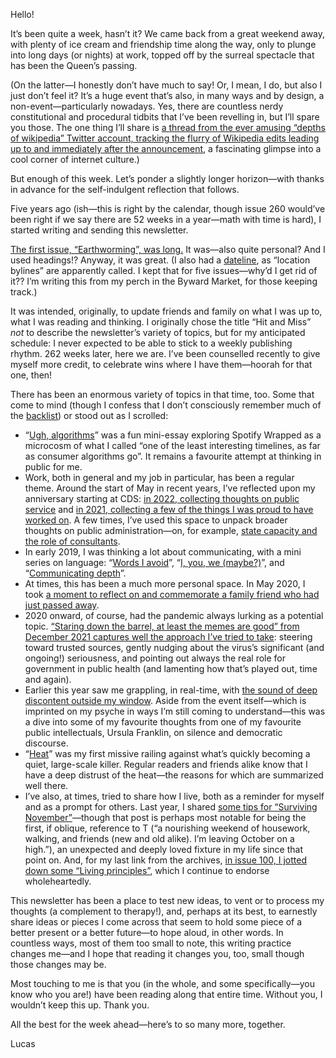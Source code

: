 Hello!

It’s been quite a week, hasn’t it? We came back from a great weekend away, with plenty of ice cream and friendship time along the way, only to plunge into long days (or nights) at work, topped off by the surreal spectacle that has been the Queen’s passing. 

(On the latter—I honestly don’t have much to say! Or, I mean, I do, but also I just don’t feel it? It’s a huge event that’s also, in many ways and by design, a non-event—particularly nowadays. Yes, there are countless nerdy constitutional and procedural tidbits that I’ve been revelling in, but I’ll spare you those. The one thing I’ll share is [a thread from the ever amusing “depths of wikipedia” Twitter account, tracking the flurry of Wikipedia edits leading up to and immediately after the announcement](https://twitter.com/depthsofwiki/status/1568101529273643008), a fascinating glimpse into a cool corner of internet culture.)

But enough of this week. Let’s ponder a slightly longer horizon—with thanks in advance for the self-indulgent reflection that follows.

Five years ago (ish—this is right by the calendar, though issue 260 would’ve been right if we say there are 52 weeks in a year—math with time is hard), I started writing and sending this newsletter.

[The first issue, “Earthworming”, was long.](https://lucascherkewski.com/hit-and-miss/1-earthworming/) It was—also quite personal? And I used headings!? Anyway, it was great. (I also had a [dateline](https://en.wikipedia.org/wiki/Dateline), as “location bylines” are apparently called. I kept that for five issues—why’d I get rid of it?? I’m writing this from my perch in the Byward Market, for those keeping track.)

It was intended, originally, to update friends and family on what I was up to, what I was reading and thinking. I originally chose the title “Hit and Miss” _not_ to describe the newsletter’s variety of topics, but for my anticipated schedule: I never expected to be able to stick to a weekly publishing rhythm. 262 weeks later, here we are. I’ve been counselled recently to give myself more credit, to celebrate wins where I have them—hoorah for that one, then!

There has been an enormous variety of topics in that time, too. Some that come to mind (though I confess that I don’t consciously remember much of the [backlist](https://lucascherkewski.com/hit-and-miss/)) or stood out as I scrolled:

- “[Ugh, algorithms](https://lucascherkewski.com/hit-and-miss/171-ugh-algorithms/)” was a fun mini-essay exploring Spotify Wrapped as a microcosm of what I called “one of the least interesting timelines, as far as consumer algorithms go”. It remains a favourite attempt at thinking in public for me.
- Work, both in general and my job in particular, has been a regular theme. Around the start of May in recent years, I’ve reflected upon my anniversary starting at CDS: [in 2022, collecting thoughts on public service](https://lucascherkewski.com/hit-and-miss/243-anniversary-treat/) and [in 2021, collecting a few of the things I was proud to have worked on](https://lucascherkewski.com/hit-and-miss/191-anniversaries/). A few times, I’ve used this space to unpack broader thoughts on public administration—on, for example, [state capacity and the role of consultants](https://lucascherkewski.com/hit-and-miss/229-playing-team-public/).
- In early 2019, I was thinking a lot about communicating, with a mini series on language: “[Words I avoid](https://lucascherkewski.com/hit-and-miss/77-words-i-avoid/)”, “[I, you, we (maybe?)](https://lucascherkewski.com/hit-and-miss/78-i-you-we/)”, and “[Communicating depth](https://lucascherkewski.com/hit-and-miss/80-communicating-depth/)”.
- At times, this has been a much more personal space. In May 2020, I took [a moment to reflect on and commemorate a family friend who had just passed away](https://lucascherkewski.com/hit-and-miss/140-in-memorian/).
- 2020 onward, of course, had the pandemic always lurking as a potential topic. [“Staring down the barrel, at least the memes are good” from December 2021 captures well the approach I’ve tried to take](https://lucascherkewski.com/hit-and-miss/224-staring-down-barrel-memes-good/): steering toward trusted sources, gently nudging about the virus’s significant (and ongoing!) seriousness, and pointing out always the real role for government in public health (and lamenting how that’s played out, time and again).
- Earlier this year saw me grappling, in real-time, with [the sound of deep discontent outside my window](https://lucascherkewski.com/hit-and-miss/231-acoustic-assaults/). Aside from the event itself—which is imprinted on my psyche in ways I’m still coming to understand—this was a dive into some of my favourite thoughts from one of my favourite public intellectuals, Ursula Franklin, on silence and democratic discourse.
- “[Heat](https://lucascherkewski.com/hit-and-miss/46-heat/)” was my first missive railing against what’s quickly becoming a quiet, large-scale killer. Regular readers and friends alike know that I have a deep distrust of the heat—the reasons for which are summarized well there.
- I’ve also, at times, tried to share how I live, both as a reminder for myself and as a prompt for others. Last year, I shared [some tips for “Surviving November”](https://lucascherkewski.com/hit-and-miss/217-surviving-november/)—though that post is perhaps most notable for being the first, if oblique, reference to T (“a nourishing weekend of housework, walking, and friends (new and old alike). I’m leaving October on a high.”), an unexpected and deeply loved fixture in my life since that point on. And, for my last link from the archives, [in issue 100, I jotted down some “Living principles”](https://lucascherkewski.com/hit-and-miss/100-living-principles/), which I continue to endorse wholeheartedly.

This newsletter has been a place to test new ideas, to vent or to process my thoughts (a complement to therapy!), and, perhaps at its best, to earnestly share ideas or pieces I come across that seem to hold some piece of a better present or a better future—to hope aloud, in other words. In countless ways, most of them too small to note, this writing practice changes me—and I hope that reading it changes you, too, small though those changes may be.

Most touching to me is that you (in the whole, and some specifically—you know who you are!) have been reading along that entire time. Without you, I wouldn’t keep this up. Thank you.

All the best for the week ahead—here’s to so many more, together.

Lucas